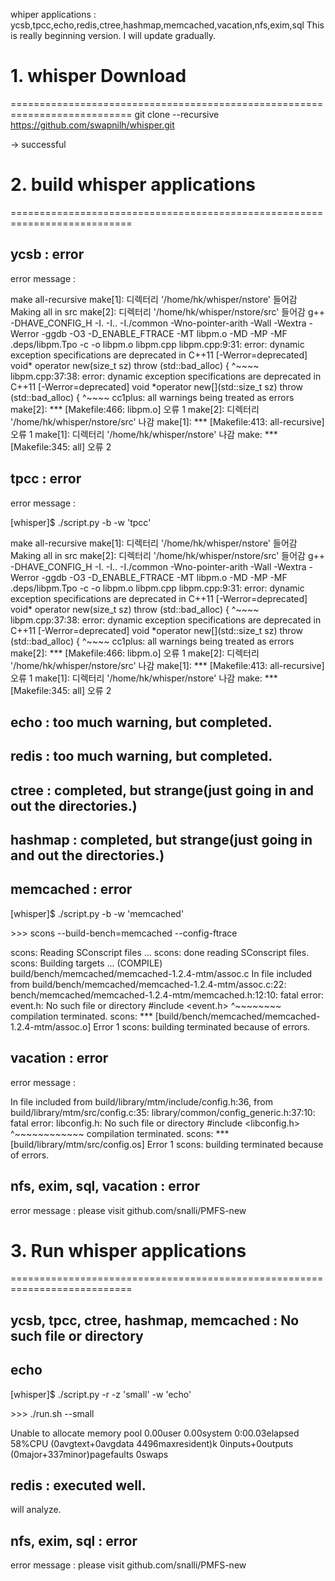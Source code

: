 whiper applications : ycsb,tpcc,echo,redis,ctree,hashmap,memcached,vacation,nfs,exim,sql
This is really beginning version. I will update gradually.

# 1. whisper Download
===========================================================================
git clone --recursive https://github.com/swapnilh/whisper.git

-> successful

# 2. build whisper applications
===========================================================================
## ycsb : error

error message : 

make  all-recursive
make[1]: 디렉터리 '/home/hk/whisper/nstore' 들어감
Making all in src
make[2]: 디렉터리 '/home/hk/whisper/nstore/src' 들어감
g++ -DHAVE_CONFIG_H -I. -I..  -I./common -Wno-pointer-arith   -Wall -Wextra -Werror  -ggdb -O3 -D_ENABLE_FTRACE -MT libpm.o -MD -MP -MF .deps/libpm.Tpo -c -o libpm.o libpm.cpp
libpm.cpp:9:31: error: dynamic exception specifications are deprecated in C++11 [-Werror=deprecated]
 void* operator new(size_t sz) throw (std::bad_alloc) {
                               ^~~~~
libpm.cpp:37:38: error: dynamic exception specifications are deprecated in C++11 [-Werror=deprecated]
 void *operator new[](std::size_t sz) throw (std::bad_alloc) {
                                      ^~~~~
cc1plus: all warnings being treated as errors
make[2]: *** [Makefile:466: libpm.o] 오류 1
make[2]: 디렉터리 '/home/hk/whisper/nstore/src' 나감
make[1]: *** [Makefile:413: all-recursive] 오류 1
make[1]: 디렉터리 '/home/hk/whisper/nstore' 나감
make: *** [Makefile:345: all] 오류 2

## tpcc : error

error message :

[whisper]$ ./script.py -b -w 'tpcc'

make  all-recursive
make[1]: 디렉터리 '/home/hk/whisper/nstore' 들어감
Making all in src
make[2]: 디렉터리 '/home/hk/whisper/nstore/src' 들어감
g++ -DHAVE_CONFIG_H -I. -I..  -I./common -Wno-pointer-arith   -Wall -Wextra -Werror  -ggdb -O3 -D_ENABLE_FTRACE -MT libpm.o -MD -MP -MF .deps/libpm.Tpo -c -o libpm.o libpm.cpp
libpm.cpp:9:31: error: dynamic exception specifications are deprecated in C++11 [-Werror=deprecated]
 void* operator new(size_t sz) throw (std::bad_alloc) {
                               ^~~~~
libpm.cpp:37:38: error: dynamic exception specifications are deprecated in C++11 [-Werror=deprecated]
 void *operator new[](std::size_t sz) throw (std::bad_alloc) {
                                      ^~~~~
cc1plus: all warnings being treated as errors
make[2]: *** [Makefile:466: libpm.o] 오류 1
make[2]: 디렉터리 '/home/hk/whisper/nstore/src' 나감
make[1]: *** [Makefile:413: all-recursive] 오류 1
make[1]: 디렉터리 '/home/hk/whisper/nstore' 나감
make: *** [Makefile:345: all] 오류 2

## echo : too much warning, but completed.

## redis : too much warning, but completed.

## ctree : completed, but strange(just going in and out the directories.)

## hashmap : completed, but strange(just going in and out the directories.)

## memcached : error

[whisper]$ ./script.py -b -w 'memcached'

\>>> scons --build-bench=memcached --config-ftrace

scons: Reading SConscript files ...
scons: done reading SConscript files.
scons: Building targets ...
(COMPILE)  build/bench/memcached/memcached-1.2.4-mtm/assoc.c
In file included from build/bench/memcached/memcached-1.2.4-mtm/assoc.c:22:
bench/memcached/memcached-1.2.4-mtm/memcached.h:12:10: fatal error: event.h: No such file or directory
 #include <event.h>
          ^~~~~~~~~
compilation terminated.
scons: *** [build/bench/memcached/memcached-1.2.4-mtm/assoc.o] Error 1
scons: building terminated because of errors.

## vacation : error

error message : 

In file included from build/library/mtm/include/config.h:36,
                 from build/library/mtm/src/config.c:35:
library/common/config_generic.h:37:10: fatal error: libconfig.h: No such file or directory
 #include <libconfig.h>
          ^~~~~~~~~~~~~
compilation terminated.
scons: *** [build/library/mtm/src/config.os] Error 1
scons: building terminated because of errors.

## nfs, exim, sql, vacation : error

error message : please visit github.com/snalli/PMFS-new

# 3. Run whisper applications
===========================================================================
## ycsb, tpcc, ctree, hashmap, memcached : No such file or directory

## echo

[whisper]$ ./script.py -r -z 'small' -w 'echo'

\>>> ./run.sh --small

Unable to allocate memory pool
0.00user 0.00system 0:00.03elapsed 58%CPU (0avgtext+0avgdata 4496maxresident)k
0inputs+0outputs (0major+337minor)pagefaults 0swaps

## redis : executed well.

will analyze.

## nfs, exim, sql : error

error message : please visit github.com/snalli/PMFS-new
